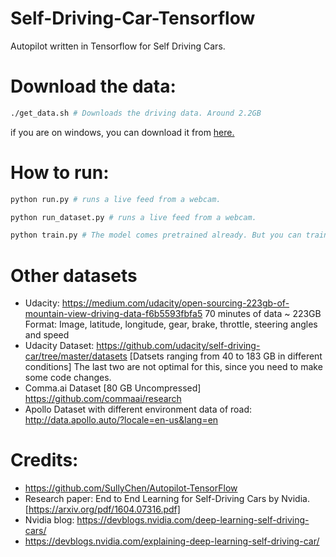 # Self-Driving-Car-Tensorflow
Autopilot written in Tensorflow for Self Driving Cars. 
# Download the data:
```sh 
./get_data.sh # Downloads the driving data. Around 2.2GB
```
if you are on windows, you can download it from [here.]()

# How to run:
```sh 
python run.py # runs a live feed from a webcam.
```
```sh 
python run_dataset.py # runs a live feed from a webcam.
```

```sh 
python train.py # The model comes pretrained already. But you can train if you want to. GTX 1070 needed around an hour.
```

# Other datasets
- Udacity: https://medium.com/udacity/open-sourcing-223gb-of-mountain-view-driving-data-f6b5593fbfa5
70 minutes of data ~ 223GB
Format: Image, latitude, longitude, gear, brake, throttle, steering angles and speed
- Udacity Dataset: https://github.com/udacity/self-driving-car/tree/master/datasets [Datsets ranging from 40 to 183 GB in different conditions]
The last two are not optimal for this, since you need to make some code changes. 
- Comma.ai Dataset [80 GB Uncompressed] https://github.com/commaai/research
- Apollo Dataset with different environment data of road: http://data.apollo.auto/?locale=en-us&lang=en


# Credits:
- https://github.com/SullyChen/Autopilot-TensorFlow
- Research paper: End to End Learning for Self-Driving Cars by Nvidia. [https://arxiv.org/pdf/1604.07316.pdf]
- Nvidia blog: https://devblogs.nvidia.com/deep-learning-self-driving-cars/ 
- https://devblogs.nvidia.com/explaining-deep-learning-self-driving-car/
